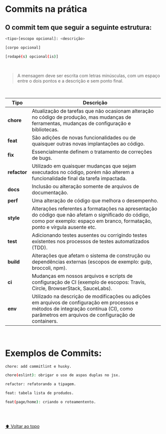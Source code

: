 # Commits na prática

## O commit tem que seguir a seguinte estrutura:

```sh
<tipo>[escopo opcional]: <descrição>

[corpo opcional]

[rodapé(s) opcional(is)]
```

<br>

> A mensagem deve ser escrita com letras minúsculas, com um espaço entre o dois pontos e a descrição e sem ponto final.

<br>

| Tipo         | Descrição                                                                                                                                                                                    |
| ------------ | -------------------------------------------------------------------------------------------------------------------------------------------------------------------------------------------- |
| **chore**    | Atualização de tarefas que não ocasionam alteração no código de produção, mas mudanças de ferramentas, mudanças de configuração e bibliotecas.                                               |
| **feat**     | São adições de novas funcionalidades ou de quaisquer outras novas implantações ao código.                                                                                                    |
| **fix**      | Essencialmente definem o tratamento de correções de bugs.                                                                                                                                    |
| **refactor** | Utilizado em quaisquer mudanças que sejam executados no código, porém não alterem a funcionalidade final da tarefa impactada.                                                                |
| **docs**     | Inclusão ou alteração somente de arquivos de documentação.                                                                                                                                   |
| **perf**     | Uma alteração de código que melhora o desempenho.                                                                                                                                            |
| **style**    | Alterações referentes a formatações na apresentação do código que não afetam o significado do código, como por exemplo: espaço em branco, formatação, ponto e vírgula ausente etc.           |
| **test**     | Adicionando testes ausentes ou corrigindo testes existentes nos processos de testes automatizados (TDD).                                                                                     |
| **build**    | Alterações que afetam o sistema de construção ou dependências externas (escopos de exemplo: gulp, broccoli, npm).                                                                            |
| **ci**       | Mudanças em nossos arquivos e scripts de configuração de CI (exemplo de escopos: Travis, Circle, BrowserStack, SauceLabs).                                                                   |
| **env**      | Utilizado na descrição de modificações ou adições em arquivos de configuração em processos e métodos de integração contínua (CI), como parâmetros em arquivos de configuração de containers. |

<br>

# Exemplos de Commits:

```sh
chore: add commitlint e husky.
```

```sh
chore(eslint): obrigar o uso de aspas duplas no jsx.
```

```sh
refactor: refatorando a tipagem.
```

```sh
feat: tabela lista de produdos.
```

```sh
feat(page/home): criando o roteamentento.
```

<br>
<br>

[⬆ Voltar ao topo](#commits-na-pratica)<br>
